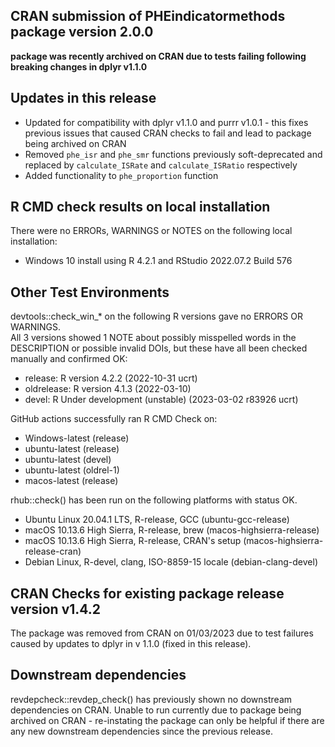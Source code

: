 ## CRAN submission of PHEindicatormethods package version 2.0.0

**package was recently archived on CRAN due to tests failing following breaking 
changes in dplyr v1.1.0**


## Updates in this release

* Updated for compatibility with dplyr v1.1.0 and purrr v1.0.1 - this fixes 
previous issues that caused CRAN checks to fail and lead to package being 
archived on CRAN
* Removed `phe_isr` and `phe_smr` functions previously soft-deprecated and 
replaced by `calculate_ISRate` and `calculate_ISRatio` respectively
* Added functionality to `phe_proportion` function


## R CMD check results on local installation

There were no ERRORs, WARNINGS or NOTES on the following local installation:
* Windows 10 install using R 4.2.1 and RStudio 2022.07.2 Build 576


## Other Test Environments 

devtools::check_win_* on the following R versions gave no ERRORS OR WARNINGS.  
All 3 versions showed 1 NOTE about possibly misspelled words in the DESCRIPTION 
or possible invalid DOIs, but these have all been checked manually and confirmed 
OK:  
* release:    R version 4.2.2 (2022-10-31 ucrt) 
* oldrelease: R version 4.1.3 (2022-03-10) 
* devel:      R Under development (unstable) (2023-03-02 r83926 ucrt)


GitHub actions successfully ran R CMD Check on:  

* Windows-latest (release)
* ubuntu-latest (release)
* ubuntu-latest (devel)
* ubuntu-latest (oldrel-1)
* macos-latest (release) 


rhub::check() has been run on the following platforms with status OK.  
* Ubuntu Linux 20.04.1 LTS, R-release, GCC (ubuntu-gcc-release)
* macOS 10.13.6 High Sierra, R-release, brew (macos-highsierra-release)
* macOS 10.13.6 High Sierra, R-release, CRAN's setup (macos-highsierra-release-cran) 
* Debian Linux, R-devel, clang, ISO-8859-15 locale (debian-clang-devel)


## CRAN Checks for existing package release version v1.4.2

The package was removed from CRAN on 01/03/2023 due to test failures caused by 
updates to dplyr in v 1.1.0 (fixed in this release).


## Downstream dependencies

revdepcheck::revdep_check() has previously shown no downstream dependencies on 
CRAN. Unable to run currently due to package being archived on CRAN - 
re-instating the package can only be helpful if there are any new downstream 
dependencies since the previous release.

